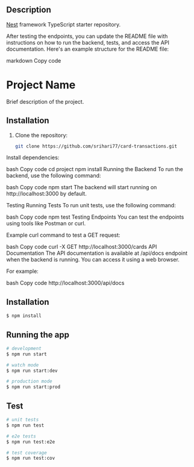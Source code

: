
## Description

[Nest](https://github.com/nestjs/nest) framework TypeScript starter repository.

After testing the endpoints, you can update the README file with instructions on how to run the backend, tests, and access the API documentation. Here's an example structure for the README file:

markdown
Copy code
# Project Name

Brief description of the project.

## Installation

1. Clone the repository:

   ```bash
   git clone https://github.com/srihari77/card-transactions.git
Install dependencies:

bash
Copy code
cd project
npm install
Running the Backend
To run the backend, use the following command:

bash
Copy code
npm start
The backend will start running on http://localhost:3000 by default.

Testing
Running Tests
To run unit tests, use the following command:

bash
Copy code
npm test
Testing Endpoints
You can test the endpoints using tools like Postman or curl.

Example curl command to test a GET request:

bash
Copy code
curl -X GET http://localhost:3000/cards
API Documentation
The API documentation is available at /api/docs endpoint when the backend is running. You can access it using a web browser.

For example:

bash
Copy code
http://localhost:3000/api/docs

## Installation

```bash
$ npm install
```

## Running the app

```bash
# development
$ npm run start

# watch mode
$ npm run start:dev

# production mode
$ npm run start:prod
```

## Test

```bash
# unit tests
$ npm run test

# e2e tests
$ npm run test:e2e

# test coverage
$ npm run test:cov
```
